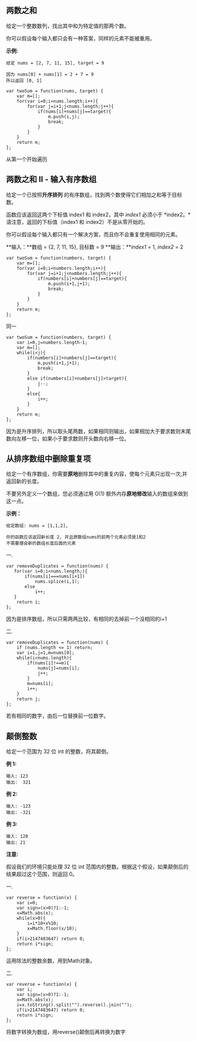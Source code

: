 ## 两数之和

给定一个整数数列，找出其中和为特定值的那两个数。

你可以假设每个输入都只会有一种答案，同样的元素不能被重用。

**示例:**

```
给定 nums = [2, 7, 11, 15], target = 9

因为 nums[0] + nums[1] = 2 + 7 = 9
所以返回 [0, 1]
```

```
var twoSum = function(nums, target) {
    var m=[];
    for(var i=0;i<nums.length;i++){
        for(var j=i+1;j<nums.length;j++){
            if(nums[i]+nums[j]==target){
                m.push(i,j);
                break;
            }
        }
    }
    return m;
};
```

从第一个开始遍历

## 两数之和 II - 输入有序数组

给定一个已按照**升序排列** 的有序数组，找到两个数使得它们相加之和等于目标数。

函数应该返回这两个下标值 index1 和 index2，其中 *index1* 必须小于 *index2。*请注意，返回的下标值（index1 和 index2）不是从零开始的。

你可以假设每个输入都只有一个解决方案，而且你不会重复使用相同的元素。

**输入：**数组 = {2, 7, 11, 15}, 目标数 = 9
**输出：***index1* = 1, *index2* = 2

```
var twoSum = function(numbers, target) {
    var m=[];
    for(var i=0;i<numbers.length;i++){
        for(var j=i+1;j<numbers.length;j++){
            if(numbers[i]+numbers[j]==target){
                m.push(i+1,j+1);
                break;
            }
        }
    }
    return m;
};
```

同一

```
var twoSum = function(numbers, target) {
    var i=0,j=numbers.length-1;
    var m=[];
    while(i<j){
        if(numbers[i]+numbers[j]==target){
            m.push(i+1,j+1);
            break;
        }
        else if(numbers[i]+numbers[j]>target){
            j--;
        }
        else{
            i++;
        }
    }
    return m;
};
```

因为是升序排列，所以取头尾两数，如果相同则输出，如果相加大于要求数则末尾数向左移一位，如果小于要求数则开头数向右移一位。

## 从排序数组中删除重复项

给定一个有序数组，你需要**原地**删除其中的重复内容，使每个元素只出现一次,并返回新的长度。

不要另外定义一个数组，您必须通过用 O(1) 额外内存**原地修改**输入的数组来做到这一点。

**示例：**

```
给定数组: nums = [1,1,2],

你的函数应该返回新长度 2, 并且原数组nums的前两个元素必须是1和2
不需要理会新的数组长度后面的元素
```

一.

```
var removeDuplicates = function(nums) {
   for(var i=0;i<nums.length;){
       if(nums[i]===nums[i+1])
           nums.splice(i,1);
       else
           i++;
   }
    return i;
};
```

因为是排序数组，所以只需两两比较，有相同的去掉前一个没相同的i+1

二.

```
var removeDuplicates = function(nums) {
    if (nums.length <= 1) return;
    var i=1,j=1,m=nums[0];
    while(i<nums.length){
        if(nums[i]!==m){
            nums[j]=nums[i];
            j++;
        }
        m=nums[i];
        i++;
    }
    return j;
};
```

若有相同的数字，由后一位替换前一位数字。

## 颠倒整数

给定一个范围为 32 位 int 的整数，将其颠倒。

**例 1:**

```
输入: 123
输出:  321 
```

**例 2:**

```
输入: -123
输出: -321
```

**例 3:**

```
输入: 120
输出: 21
```

**注意:**

假设我们的环境只能处理 32 位 int 范围内的整数。根据这个假设，如果颠倒后的结果超过这个范围，则返回 0。

一.

```
var reverse = function(x) {
    var i=0;
    var sign=(x>0)?1:-1;
    x=Math.abs(x);
    while(x>0){
        i=i*10+x%10;
        x=Math.floor(x/10);
    }
    if(i>2147483647) return 0;
    return i*sign;
};
```

运用除法的整数余数，用到Math对象。

二.

```
var reverse = function(x) {
    var i;
    var sign=(x>0)?1:-1;
    x=Math.abs(x);
    i=x.toString().split("").reverse().join("");
    if(i>2147483647) return 0;
    return i*sign;
};
```

将数字转换为数组，用reverse()颠倒后再转换为数字